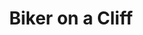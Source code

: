 ---
title: Biker on a Cliff
source: biker-cliff
vocabulary:
  - bicycle
  - biker-cliff
  - mountain
  - helicopter
  - sky
  - cliff
  - to jump
---